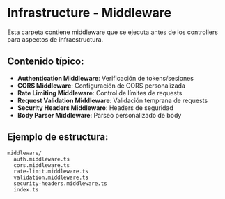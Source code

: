 # Infrastructure - Middleware

Esta carpeta contiene middleware que se ejecuta antes de los controllers para aspectos de infraestructura.

## Contenido típico:

- **Authentication Middleware**: Verificación de tokens/sesiones
- **CORS Middleware**: Configuración de CORS personalizada
- **Rate Limiting Middleware**: Control de límites de requests
- **Request Validation Middleware**: Validación temprana de requests
- **Security Headers Middleware**: Headers de seguridad
- **Body Parser Middleware**: Parseo personalizado de body

## Ejemplo de estructura:
```
middleware/
  auth.middleware.ts
  cors.middleware.ts
  rate-limit.middleware.ts
  validation.middleware.ts
  security-headers.middleware.ts
  index.ts
```
